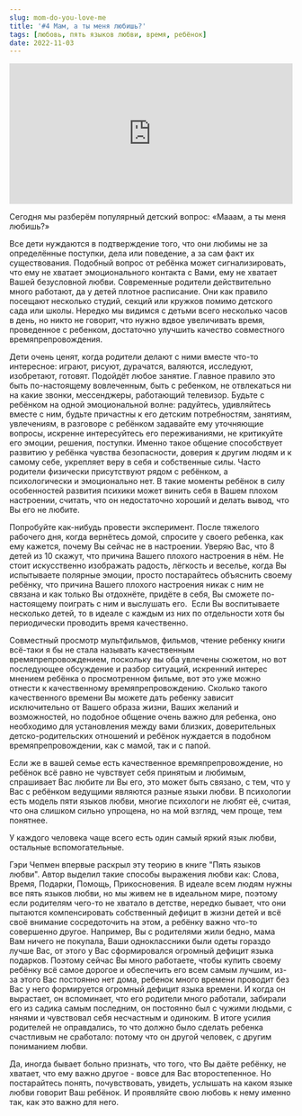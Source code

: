 ```yaml
---
slug: mom-do-you-love-me
title: '#4 Мам, а ты меня любишь?'
tags: [любовь, пять языков любви, время, ребёнок]
date: 2022-11-03
---
```


<iframe src="https://castbox.fm/app/castbox/player/id4680584/id552800357?v=8.22.11&autoplay=0&hide_list=1" frameborder="0" width="100%" height="250"></iframe>

Сегодня мы разберём популярный детский вопрос: «Мааам, а ты меня любишь?»

Все дети нуждаются в подтверждение того, что они любимы не за определённые поступки, дела или поведение, а за сам факт их существования. Подобный вопрос от ребёнка может сигнализировать, что ему не хватает эмоционального контакта с Вами, ему не хватает Вашей безусловной любви. Современные родители действительно много работают, да у детей плотное расписание. Они как правило посещают несколько студий, секций или кружков помимо детского сада или школы. Нередко мы видимся с детьми всего несколько часов в день, но никто не говорит, что нужно вдвое увеличивать время, проведенное с ребенком, достаточно улучшить качество совместного времяпрепровождения.

Дети очень ценят, когда родители делают с ними вместе что-то интересное: играют, рисуют, дурачатся, валяются, исследуют, изобретают, готовят. Подойдёт любое занятие. Главное правило это быть по-настоящему вовлеченным, быть с ребенком, не отвлекаться ни на какие звонки, мессенджеры, работающий телевизор. Будьте с ребёнком на одной эмоциональной волне: радуйтесь, удивляйтесь вместе с ним, будьте причастны к его детским потребностям, занятиям, увлечениям, в разговоре с ребёнком задавайте ему уточняющие вопросы, искренне интересуйтесь его переживаниями, не критикуйте его эмоции, решения, поступки. Именно такое общение способствует развитию у ребёнка чувства безопасности, доверия к другим людям и к самому себе, укрепляет веру в себя и собственные силы. Часто родители физически присутствуют рядом с ребёнком, а психологически и эмоционально нет. В такие моменты ребёнок в силу особенностей развития психики может винить себя в Вашем плохом настроении, считать, что он недостаточно хороший и делать вывод, что Вы его не любите.

Попробуйте как-нибудь провести эксперимент. После тяжелого рабочего дня, когда вернётесь домой, спросите у своего ребенка, как ему кажется, почему Вы сейчас не в настроении. Уверяю Вас, что 8 детей из 10 скажут, что причина Вашего плохого настроения в нём. Не стоит искусственно изображать радость, лёгкость и веселье, когда Вы испытываете полярные эмоции, просто постарайтесь объяснить своему ребёнку, что причина Вашего плохого настроения никак с ним не связана и как только Вы отдохнёте, придёте в себя, Вы сможете по-настоящему поиграть с ним и выслушать его.  Если Вы воспитываете несколько детей, то в идеале с каждым из них по отдельности хотя бы периодически проводить время качественно.

Совместный просмотр мультфильмов, фильмов, чтение ребенку книги всё-таки я бы не стала называть качественным времяпрепровождением, поскольку вы оба увлечены сюжетом, но вот последующее обсуждение и разбор ситуаций, искренний интерес мнением ребёнка о просмотренном фильме, вот это уже можно отнести к качественному времяпрепровождению. Сколько такого качественного времени Вы можете дать ребенку зависит исключительно от Вашего образа жизни, Ваших желаний и возможностей, но подобное общение очень важно для ребенка, оно необходимо для установления между вами близких, доверительных детско-родительских отношений и ребёнок нуждается в подобном времяпрепровождении, как с мамой, так и с папой.

Если же в вашей семье есть качественное времяпрепровождение, но ребёнок всё равно не чувствует себя принятым и любимым, спрашивает Вас любите ли Вы его, это может быть связано, с тем, что у Вас с ребёнком ведущими являются разные языки любви. В психологии есть модель пяти языков любви, многие психологи не любят её, считая, что она слишком сильно упрощена, но на мой взгляд, чем проще, тем понятнее.

У каждого человека чаще всего есть один самый яркий язык любви, остальные вспомогательные.

Гэри Чепмен впервые раскрыл эту теорию в книге "Пять языков любви". Автор выделил такие способы выражения любви как: Слова, Время, Подарки, Помощь, Прикосновения. В идеале всем людям нужны все пять языков любви, но мы живем не в идеальном мире, поэтому если родителям чего-то не хватало в детстве, нередко бывает, что они пытаются компенсировать собственный дефицит в жизни детей и всё своё внимание сосредоточить на этом, а ребёнку важно что-то совершенно другое. Например, Вы с родителями жили бедно, мама Вам ничего не покупала, Ваши одноклассники были одеты гораздо лучше Вас, от этого у Вас сформировался огромный дефицит языка подарков. Поэтому сейчас Вы много работаете, чтобы купить своему ребёнку всё самое дорогое и обеспечить его всем самым лучшим, из-за этого Вас постоянно нет дома, ребенок много времени проводит без Вас у него формируется огромный дефицит языка времени. И когда он вырастает, он вспоминает, что его родители много работали, забирали его из садика самым последним, он постоянно был с чужими людьми, с нянями и чувствовал себя несчастным и одиноким. В итоге усилия родителей не оправдались, то что должно было сделать ребенка счастливым не сработало: потому что он другой человек, с другим пониманием любви.

Да, иногда бывает больно признать, что того, что Вы даёте ребёнку, не хватает, что ему важно другое - вовсе для Вас второстепенное. Но постарайтесь понять, почувствовать, увидеть, услышать на каком языке любви говорит Ваш ребёнок. И проявляйте свою любовь к нему именно так, как это важно для него.